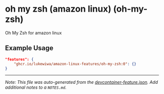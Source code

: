 

# oh my zsh (amazon linux) (oh-my-zsh)

Oh My Zsh for amazon linux

## Example Usage

```json
"features": {
    "ghcr.io/lukewiwa/amazon-linux-features/oh-my-zsh:0": {}
}
```





---

_Note: This file was auto-generated from the [devcontainer-feature.json](https://github.com/lukewiwa/amazon-linux-features/blob/main/src/oh-my-zsh/devcontainer-feature.json).  Add additional notes to a `NOTES.md`._
